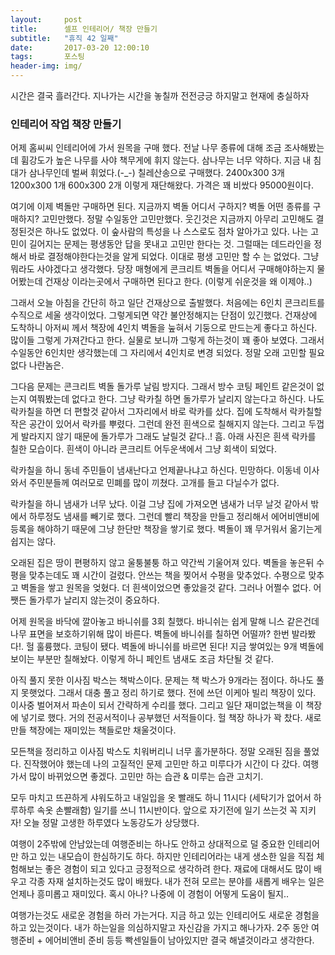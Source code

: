 ```yaml
---          
layout:	    post          
title: 	    셀프 인테리어/ 책장 만들기
subtitle:   "휴직 42 일째"          
date:       2017-03-20 12:00:10   
tags:       포스팅          
header-img: img/
---          
```



시간은 결국 흘러간다. 지나가는 시간을 놓칠까 전전긍긍 하지말고 현재에 충실하자

### 인테리어 작업 책장 만들기
어제 홈씨씨 인테리어에 가서 원목을 구매 했다. 전날 나무 종류에 대해 조금 조사해봤는데 휨강도가 높은 나무를 사야 책무게에 휘지 않는다. 삼나무는 너무 약하다. 지금 내 침대가 삼나무인데 벌써 휘었다.(-_-) 칠레산송으로 구매했다. 2400x300 3개 1200x300 1개 600x300 2개 이렇게 재단해왔다. 가격은 꽤 비쌌다 95000원이다.

여기에 이제 벽돌만 구매하면 된다. 지금까지 벽돌 어디서 구하지? 벽돌 어떤 종류를 구매하지? 고민만했다. 정말 수일동안 고민만했다. 웃긴것은 지금까지 아무리 고민해도 결정된것은 하나도 없었다. 이 숲사람의 특성을 나 스스로도 점차 알아가고 있다. 나는 고민이 길어지는 문제는 평생동안 답을 못내고 고민만 한다는 것. 그럴때는 데드라인을 정해서 바로 결정해야한다는것을 알게 되었다. 이대로 평생 고민만 할 수 는 없었다. 그냥 뭐라도 사야겠다고 생각했다. 당장 매형에게 콘크리트 벽돌을 어디서 구매해야하는지 물어봤는데 건재상 이라는곳에서 구매하면 된다고 한다. (이렇게 쉬운것을 왜 이제야..)

그래서 오늘 아침을 간단히 하고 일단 건재상으로 출발했다. 처음에는 6인치 콘크리트를 수직으로 세울 생각이었다. 그렇게되면 약간 불안정해지는 단점이 있긴했다. 건재상에 도착하니 아저씨 께서 책장에 4인치 벽돌을 눞혀서 기둥으로 만드는게 좋다고 하신다. 많이들 그렇게 가져간다고 한다. 실물로 보니까 그렇게 하는것이 꽤 좋아 보였다. 그래서 수일동안 6인치만 생각했는데 그 자리에서 4인치로 변경 되었다. 정말 오래 고민할 필요없다 나란놈은.

그다음 문제는 콘크리트 벽돌 돌가루 날림 방지다. 그래서 방수 코팅 페인트 같은것이 없는지 여쭤봤는데 없다고 한다. 그냥 락카칠 하면 돌가루가 날리지 않는다고 하신다. 나도 락카칠을 하면 더 편할것 같아서 그자리에서 바로 락카를 샀다. 집에 도착해서 락카칠할 작은 공간이 있어서 락카를 뿌렸다. 그런데 완전 흰색으로 칠해지지 않는다. 그리고 두껍게 발라지지 않기 때문에 돌가루가 그래도 날릴것 같다..! 흠. 아래 사진은 흰색 락카를 칠한 모습이다. 흰색이 아니라 콘크리트 어두운색에서 그냥 회색이 되었다.

락카칠을 하니 동네 주민들이 냄새난다고 언제끝나냐고 하신다. 민망하다. 이동네 이사와서 주민분들께 여러모로 민폐를 많이 끼쳤다. 고개를 들고 다닐수가 없다.

락카칠을 하니 냄새가 너무 났다. 이걸 그냥 집에 가져오면 냄새가 너무 날것 같아서 밖에서 하루정도 냄새를 빼기로 했다. 그런데 빨리 책장을 만들고 정리해서 에어비앤비에 등록을 해야하기 때문에 그냥 한단만 책장을 쌓기로 했다. 벽돌이 꽤 무거워서 옮기는게 쉽지는 않다.

오래된 집은 땅이 편평하지 않고 울퉁불퉁 하고 약간씩 기울어져 있다. 벽돌을 놓은뒤 수평을 맞추는데도 꽤 시간이 걸렸다. 안쓰는 책을 찢어서 수평을 맞추었다. 수평으로 맞추고 벽돌을 쌓고 원목을 엊혔다. 더 흰색이었으면 좋았을것 같다. 그러나 어쩔수 없다. 어쨋든 돌가루가 날리지 않는것이 중요하다.

어제 원목을 바닥에 깔아놓고 바니쉬를 3회 칠했다. 바니쉬는 쉽게 말해 니스 같은건데 나무 표면을 보호하기위해 많이 바른다. 벽돌에 바니쉬를 칠하면 어떨까? 한번 발라봤다!. 헐 훌륭했다. 코팅이 됐다. 벽돌에 바니쉬를 바르면 된다! 지금 쌓여있는 9개 벽돌에 보이는 부분만 칠해놨다. 이렇게 하니 페인트 냄새도 조금 차단될 것 같다.

아직 풀지 못한 이사짐 박스는 책박스이다. 문제는 책 박스가 9개라는 점이다. 하나도 풀지 못햇었다. 그래서 대충 풀고 정리 하기로 했다. 전에 쓰던 이케아 빌리 책장이 있다. 이사중 벌어져서 파손이 되서 간략하게 수리를 했다. 그리고 일단 재미없는책을 이 책장에 넣기로 했다. 거의 전공서적이나 공부했던 서적들이다. 헐 책장 하나가 꽉 찼다. 새로 만들 책장에는 재미있는 책들로만 채울것이다.

모든책을 정리하고 이사짐 박스도 치워버리니 너무 홀가분하다. 정말 오래된 짐을 풀었다. 진작했어야 했는데 나의 고질적인 문제 고민만 하고 미루다가 시간이 다 갔다. 여행가서 많이 바뀌었으면 좋겠다. 고민만 하는 습관 & 미루는 습관 고치기.

모두 마치고 뜨끈하게 샤워도하고 내일입을 옷 빨래도 하니 11시다 (세탁기가 없어서 하루하루 속옷 손빨래함) 일기를 쓰니 11시반이다. 앞으로 자기전에 일기 쓰는것 꼭 지키자! 오늘 정말 고생한 하루였다 노동강도가 상당했다.

여행이 2주밖에 안남았는데 여행준비는 하나도 안하고 상대적으로 덜 중요한 인테리어만 하고 있는 내모습이 한심하기도 하다. 하지만 인테리어라는 내게 생소한 일을 직접 체험해보는 좋은 경험이 되고 있다고 긍정적으로 생각하려 한다. 재료에 대해서도 많이 배우고 각종 자재 설치하는것도 많이 배웠다. 내가 전혀 모르는 분야를 새롭게 배우는 일은 언제나 흥미롭고 재미있다. 혹시 아나? 나중에 이 경험이 어떻게 도움이 될지..

여행가는것도 새로운 경험을 하러 가는거다. 지금 하고 있는 인테리어도 새로운 경험을 하고 있는것이다. 내가 하는일을 의심하지말고 자신감을 가지고 해나가자. 2주 동안 여행준비 + 에어비앤비 준비 등등 빡센일들이 남아있지만 결국 해낼것이라고 생각한다.  
